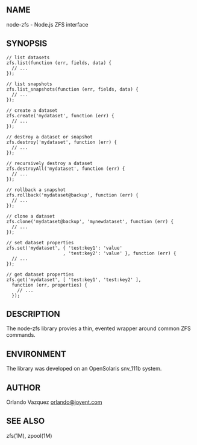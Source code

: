 NAME
----

node-zfs - Node.js ZFS interface

SYNOPSIS
--------

    // list datasets
    zfs.list(function (err, fields, data) {
      // ...
    });

    // list snapshots
    zfs.list_snapshots(function (err, fields, data) {
      // ...
    });

    // create a dataset
    zfs.create('mydataset', function (err) {
      // ...
    });

    // destroy a dataset or snapshot
    zfs.destroy('mydataset', function (err) {
      // ...
    });

    // recursively destroy a dataset
    zfs.destroyAll('mydataset', function (err) {
      // ...
    });

    // rollback a snapshot
    zfs.rollback('mydataset@backup', function (err) {
      // ...
    });

    // clone a dataset
    zfs.clone('mydataset@backup', 'mynewdataset', function (err) {
      // ...
    });

    // set dataset properties
    zfs.set('mydataset', { 'test:key1': 'value'
                         , 'test:key2': 'value' }, function (err) {
      // ...
    });

    // get dataset properties
    zfs.get('mydataset', [ 'test:key1', 'test:key2' ],
      function (err, properties) {
        // ...
      });

DESCRIPTION
-----------

The node-zfs library provies a thin, evented wrapper around common ZFS
commands.

ENVIRONMENT
-----------

The library was developed on an OpenSolaris snv_111b system.

AUTHOR
------

Orlando Vazquez <orlando@joyent.com>

SEE ALSO
--------

zfs(1M), zpool(1M)

